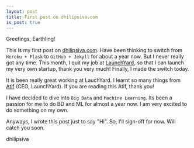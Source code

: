 ```yaml
---
layout: post
title: First post on dhilipsiva.com
is_post: true
---
```

Greetings, Earthling!

This is my first post on [dhilipsiva.com](http://dhilipsiva.com). Have been thinking to switch from `Heroku + Flask` to `GitHub + Jekyll` for about a year now. But I never really got any time. This month, I quit my job at [LaunchYard](http://launchyard.com), so that I can launch my very own startup, thank you very much! Finally, I made the switch today.

It is been really great working at LauchYard. I learnt so many things from [Atif](https://www.facebook.com/aat1f) (CEO, LaunchYard). If you are reading this Atif, thank you!

I have decided to dive into `Big Data` and `Machine Learning`. Its been a passion for me to do BD and ML for almost a year now. I am very excited to do something on my own.

Anyways, I wrote this post just to say "Hi". So, I'll sign-off for now. Will catch you soon.

dhilipsiva
